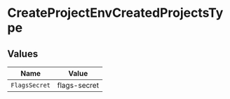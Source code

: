 # CreateProjectEnvCreatedProjectsType


## Values

| Name          | Value         |
| ------------- | ------------- |
| `FlagsSecret` | flags-secret  |